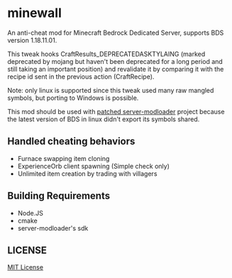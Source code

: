 # minewall
An anti-cheat mod for Minecraft Bedrock Dedicated Server, supports BDS version 1.18.11.01.

This tweak hooks CraftResults_DEPRECATEDASKTYLAING (marked deprecated by mojang but haven't been deprecated for a long period and still taking an important position) and revalidate it by comparing it with the recipe id sent in the previous action (CraftRecipe).

Note: only linux is supported since this tweak used many raw mangled symbols, but porting to Windows is possible.

This mod should be used with [patched server-modloader](https://github.com/LNSSPsd/server-modloader) project because the latest version of BDS in linux didn't export its symbols shared.

## Handled cheating behaviors
* Furnace swapping item cloning
* ExperienceOrb client spawning (Simple check only)
* Unlimited item creation by trading with villagers

## Building Requirements
* Node.JS
* cmake
* server-modloader's sdk

## LICENSE
[MIT License](LICENSE)